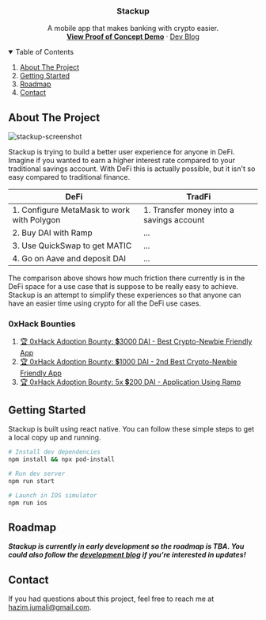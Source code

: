 <p align="center">
  <h3 align="center">Stackup</h3>
  <p align="center">
    A mobile app that makes banking with crypto easier.
    <br />
    <a href="https://youtu.be/rbFLfRmnEDk"><strong>View Proof of Concept Demo</strong></a>
     ·
    <a href="https://stackup.substack.com/">Dev Blog</a>
    <br />
  </p>
</p>

<details open="open">
  <summary>Table of Contents</summary>
  <ol>
    <li>
      <a href="#about-the-project">About The Project</a>
    </li>
    <li>
      <a href="#getting-started">Getting Started</a>
    </li>
    <li><a href="#roadmap">Roadmap</a></li>
    <li><a href="#contact">Contact</a></li>
  </ol>
</details>

## About The Project

![stackup-screenshot](https://i.imgur.com/NyTeVvc.png)

Stackup is trying to build a better user experience for anyone in DeFi. Imagine if you wanted to earn a higher interest rate compared to your traditional savings account. With DeFi this is actually possible, but it isn't so easy compared to traditional finance.

| DeFi                                       | TradFi                                   |
| ------------------------------------------ | ---------------------------------------- |
| 1. Configure MetaMask to work with Polygon | 1. Transfer money into a savings account |
| 2. Buy DAI with Ramp                       | ...                                      |
| 3. Use QuickSwap to get MATIC              | ...                                      |
| 4. Go on Aave and deposit DAI              | ...                                      |

The comparison above shows how much friction there currently is in the DeFi space for a use case that is suppose to be really easy to achieve. Stackup is an attempt to simplify these experiences so that anyone can have an easier time using crypto for all the DeFi use cases.

### 0xHack Bounties

1. [🏆 0xHack Adoption Bounty: 💲3000 DAI - Best Crypto-Newbie Friendly App](https://gitcoin.co/issue/RampNetwork/0xHack/1/100025724)
1. [🏆 0xHack Adoption Bounty: 💲1000 DAI - 2nd Best Crypto-Newbie Friendly App](https://gitcoin.co/issue/RampNetwork/0xHack/2/100025725)
1. [🏆 0xHack Adoption Bounty: 5x 💲200 DAI - Application Using Ramp](https://gitcoin.co/issue/RampNetwork/0xHack/3/100025726)

## Getting Started

Stackup is built using react native. You can follow these simple steps to get a local copy up and running.

```bash
# Install dev dependencies
npm install && npx pod-install

# Run dev server
npm run start

# Launch in IOS simulator
npm run ios
```

## Roadmap

**_Stackup is currently in early development so the roadmap is TBA. You could also follow the [development blog](https://stackup.substack.com/) if you're interested in updates!_**

## Contact

If you had questions about this project, feel free to reach me at hazim.jumali@gmail.com.
